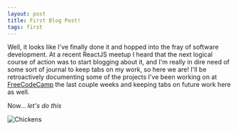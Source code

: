 ```yaml
---
layout: post
title: First Blog Post!
tags: first
---
```


Well, it looks like I've finally done it and hopped into the fray of software development. At a recent ReactJS meetup I heard that the next logical course of action was to start blogging about it, and I'm really in dire need of some sort of journal to keep tabs on my work, so here we are! I'll be retroactively documenting some of the projects I've been working on at [FreeCodeCamp](https://www.freecodecamp.com) the last couple weeks and keeping tabs on future work here as well.

Now... *let's do this*

![Chickens](http://www.margaretwallace.com/wp-content/uploads/2014/04/hc6.jpg)
